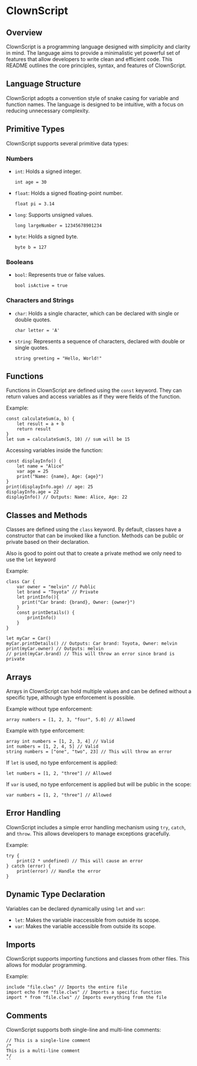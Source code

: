 # ClownScript

## Overview

ClownScript is a programming language designed with simplicity and clarity in mind. The language aims to provide a minimalistic yet powerful set of features that allow developers to write clean and efficient code. This README outlines the core principles, syntax, and features of ClownScript.

## Language Structure

ClownScript adopts a convention style of snake casing for variable and function names. The language is designed to be intuitive, with a focus on reducing unnecessary complexity.

## Primitive Types

ClownScript supports several primitive data types:

### Numbers
- `int`: Holds a signed integer.
  ```clownscript
  int age = 30
  ```
- `float`: Holds a signed floating-point number.
  ```clownscript
  float pi = 3.14
  ```
- `long`: Supports unsigned values.
  ```clownscript
  long largeNumber = 12345678901234
  ```
- `byte`: Holds a signed byte.
  ```clownscript
  byte b = 127
  ```

### Booleans
- `bool`: Represents true or false values.
  ```clownscript
  bool isActive = true
  ```

### Characters and Strings
- `char`: Holds a single character, which can be declared with single or double quotes.
  ```clownscript
  char letter = 'A'
  ```
- `string`: Represents a sequence of characters, declared with double or single quotes.
  ```clownscript
  string greeting = "Hello, World!"
  ```

## Functions

Functions in ClownScript are defined using the `const` keyword. They can return values and access variables as if they were fields of the function.


Example:
```clownscript
const calculateSum(a, b) {
    let result = a + b
    return result
}
let sum = calculateSum(5, 10) // sum will be 15
```

Accessing variables inside the function:
```clownscript
const displayInfo() {
    let name = "Alice"
    var age = 25
    print("Name: {name}, Age: {age}")
}
print(displayInfo.age) // age: 25
displayInfo.age = 22
displayInfo() // Outputs: Name: Alice, Age: 22
```

## Classes and Methods

Classes are defined using the `class` keyword. By default, classes have a constructor that can be invoked like a function. Methods can be public or private based on their declaration.

Also is good to point out that to create a private method we only need to use the `let` keyword

Example:
```clownscript
class Car {
    var owner = "melvin" // Public
    let brand = "Toyota" // Private
    let printInfo(){
      print("Car brand: {brand}, Owner: {owner}")
    }
    const printDetails() {
        printInfo()
    }
}

let myCar = Car()
myCar.printDetails() // Outputs: Car brand: Toyota, Owner: melvin
print(myCar.owner) // Outputs: melvin
// print(myCar.brand) // This will throw an error since brand is private
```

## Arrays

Arrays in ClownScript can hold multiple values and can be defined without a specific type, although type enforcement is possible.

Example without type enforcement:
```clownscript
array numbers = [1, 2, 3, "four", 5.0] // Allowed
```

Example with type enforcement:
```clownscript
array int numbers = [1, 2, 3, 4] // Valid
int numbers = [1, 2, 4, 5] // Valid
string numbers = ["one", "two", 23] // This will throw an error
```

If `let` is used, no type enforcement is applied:
```clownscript
let numbers = [1, 2, "three"] // Allowed
```
If `var` is used, no type enforcement is applied but will be public in the scope:
```clownscript
var numbers = [1, 2, "three"] // Allowed
```


## Error Handling

ClownScript includes a simple error handling mechanism using `try`, `catch`, and `throw`. This allows developers to manage exceptions gracefully.

Example:
```clownscript
try {
    print(2 * undefined) // This will cause an error
} catch (error) {
    print(error) // Handle the error
}
```

## Dynamic Type Declaration

Variables can be declared dynamically using `let` and `var`:
- `let`: Makes the variable inaccessible from outside its scope.
- `var`: Makes the variable accessible from outside its scope.

## Imports

ClownScript supports importing functions and classes from other files. This allows for modular programming.

Example:
```clownscript
include "file.clws" // Imports the entire file
import echo from "file.clws" // Imports a specific function
import * from "file.clws" // Imports everything from the file
```

## Comments

ClownScript supports both single-line and multi-line comments:
```clownscript
// This is a single-line comment
/*
This is a multi-line comment
*/
``
